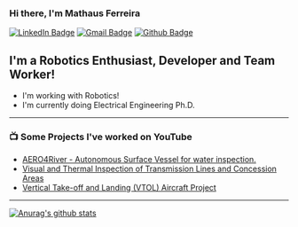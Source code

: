 ### Hi there, I'm Mathaus Ferreira

[![LinkedIn Badge](https://img.shields.io/badge/-MathausFerreira-blue?style=flat-square&logo=Linkedin&logoColor=white&link=https://https://www.linkedin.com/in/mathaus-ferreira-779674a1/)](https://www.linkedin.com/in/mathaus-ferreira-779674a1/)
[![Gmail Badge](https://img.shields.io/badge/-mathaus.silva@engenharia.ufjf.br-c14438?style=flat-square&logo=Gmail&logoColor=white&link=mailto:mathaus.silva@engenharia.ufjf.br)](mailto:mathaus.silva@engenharia.ufjf.br)
[![Github Badge](https://img.shields.io/badge/-MathausFerreira-black?style=flat-square&logo=Github&logoColor=white&link=https://github.com/MathausFerreira/)](https://github.com/MathausFerreira/)

## I'm a Robotics Enthusiast, Developer and Team Worker!
-  I'm working with Robotics!
-  I'm currently doing Electrical Engineering Ph.D. 


<!-- ### Connect with me:

[<img align="left" alt="Mathaus | LinkedIn" width="22px" src="https://cdn.jsdelivr.net/npm/simple-icons@v3/icons/linkedin.svg" />][linkedin]
[<img align="left" alt="Mathaus | Instagram" width="22px" src="https://cdn.jsdelivr.net/npm/simple-icons@v3/icons/instagram.svg" />][instagram] -->


<!-- <br /> -->

---

### 📺 Some Projects I've worked on YouTube 

<!-- YOUTUBE:START -->
- [AERO4River - Autonomous Surface Vessel for water inspection.](https://youtu.be/k-qC-Ms_5H4?list=PLxg9pywnxQpUn4iu7AmneZ1QmxKdCABWT)
- [Visual and Thermal Inspection of Transmission Lines and Concession Areas](https://www.youtube.com/watch?v=jHhmqaPVnIc)
- [Vertical Take-off and Landing (VTOL) Aircraft Project](https://www.youtube.com/watch?v=Ytr9HvbpxvU&t=250s)
<!-- YOUTUBE:END -->
---

[![Anurag's github stats](https://github-readme-stats.vercel.app/api?username=MathausFerreira&show_icons=true&theme=algolia)](https://github.com/MathausFerreira/github-readme-stats)


